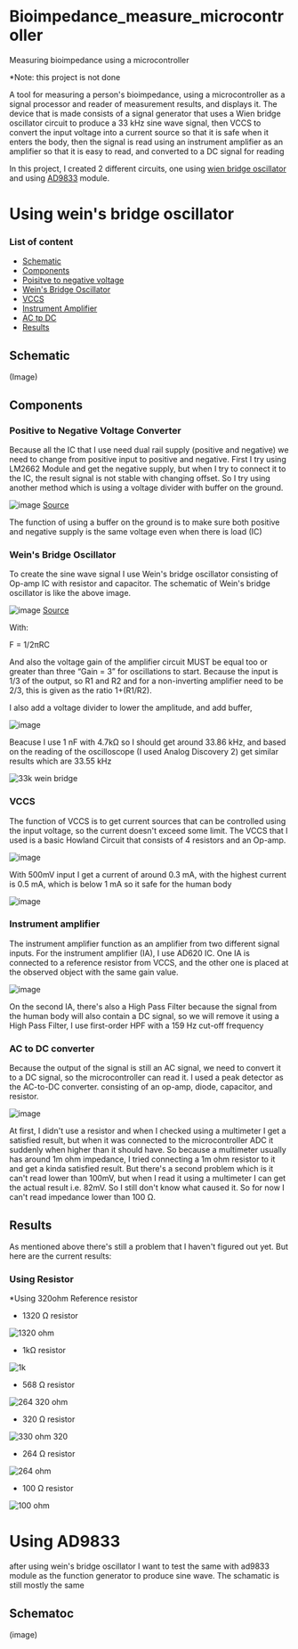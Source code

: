 # Bioimpedance_measure_microcontroller
Measuring bioimpedance using a microcontroller

*Note: this project is not done

A tool for measuring a person's bioimpedance, using a microcontroller as a signal processor and reader of measurement results, and displays it. The device that is made consists of a signal generator that uses a Wien bridge oscillator circuit to produce a 33 kHz sine wave signal, then VCCS to convert the input voltage into a current source so that it is safe when it enters the body, then the signal is read using an instrument amplifier as an amplifier so that it is easy to read, and converted to a DC signal for reading


In this project, I created 2 different circuits, one using [wien bridge oscillator](#Using-wein's-bridge-oscillator) and using [AD9833](#Using-AD9833) module. 

# Using wein's bridge oscillator

### List of content

- [Schematic](##Schematic)
- [Components](##Components)
- [Poisitve to negative voltage](###Positive-toNegative-Voltage-Converter)
- [Wein's Bridge Oscillator](###Wein's-Bridge-Oscillator)
- [VCCS](###VCCS)
- [Instrument Amplifier](###Instrument-Amplifier)
- [AC tp DC](###AC-to-DC-converter)
- [Results](##Results)

## Schematic 

(Image)

## Components

### Positive to Negative Voltage Converter

Because all the IC that I use need dual rail supply (positive and negative) we need to change from positive input to positive and negative. First I try using LM2662 Module and get the negative supply, but when I try to connect it to the IC, the result signal is not stable with changing offset. So I try using another method which is using a voltage divider with buffer on the ground. 

![image](https://github.com/RonAaron61/Bioimpedance_measure_microcontroller/assets/105662575/099e97ca-ae0e-40f3-856f-7e93da516763)
[Source](https://electronoobs.com/eng_circuitos_tut82.php)

The function of using a buffer on the ground is to make sure both positive and negative supply is the same voltage even when there is load (IC)


### Wein's Bridge Oscillator

To create the sine wave signal I use Wein's bridge oscillator consisting of Op-amp IC with resistor and capacitor. The schematic of Wein's bridge oscillator is like the above image.

![image](https://github.com/RonAaron61/Bioimpedance_measure_microcontroller/assets/105662575/8a3f1093-d8c6-4f04-a31c-431f6ff70b5d)
[Source](https://www.electronics-tutorials.ws/oscillator/wien_bridge.html)

With:

F = 1/2πRC 

And also the voltage gain of the amplifier circuit MUST be equal too or greater than three “Gain = 3” for oscillations to start. Because the input is 1/3 of the output, so R1 and R2 and for a non-inverting amplifier need to be 2/3, this is given as the ratio 1+(R1/R2).

I also add a voltage divider to lower the amplitude, and add buffer,

![image](https://github.com/RonAaron61/Bioimpedance_measure_microcontroller/assets/105662575/6222594d-0f26-4aa0-a34c-f740887dece3)

Beacuse I use 1 nF with 4.7kΩ so I should get around 33.86 kHz, and based on the reading of the oscilloscope (I used Analog Discovery 2) get similar results which are 33.55 kHz

![33k wein bridge](https://github.com/RonAaron61/Bioimpedance_measure_microcontroller/assets/105662575/7e5e3506-c464-414a-a9db-cca1e0fca692)



### VCCS

The function of VCCS is to get current sources that can be controlled using the input voltage, so the current doesn't exceed some limit. The VCCS that I used is a basic Howland Circuit that consists of 4 resistors and an Op-amp. 

![image](https://github.com/RonAaron61/Bioimpedance_measure_microcontroller/assets/105662575/3201c667-718c-4ebc-8fc2-7bc18fc961b7)

With 500mV input I get a current of around 0.3 mA, with the highest current is 0.5 mA, which is below 1 mA so it safe for the human body

![image](https://github.com/RonAaron61/Bioimpedance_measure_microcontroller/assets/105662575/984e8c8e-4b56-4b08-b842-a6e99724385e)


### Instrument amplifier

The instrument amplifier function as an amplifier from two different signal inputs. For the instrument amplifier (IA), I use AD620 IC. One IA is connected to a reference resistor from VCCS, and the other one is placed at the observed object with the same gain value.

![image](https://github.com/RonAaron61/Bioimpedance_measure_microcontroller/assets/105662575/cf48099c-1c1c-4573-bc30-73e7e69c18d0)

On the second IA, there's also a High Pass Filter because the signal from the human body will also contain a DC signal, so we will remove it using a High Pass Filter, I use first-order HPF with a 159 Hz cut-off frequency

### AC to DC converter

Because the output of the signal is still an AC signal, we need to convert it to a DC signal, so the microcontroller can read it. I used a peak detector as the AC-to-DC converter. consisting of an op-amp, diode, capacitor, and resistor. 

![image](https://github.com/RonAaron61/Bioimpedance_measure_microcontroller/assets/105662575/4128837d-0dfe-4be0-a1e1-d2c8b6e17acb)

At first, I didn't use a resistor and when I checked using a multimeter I get a satisfied result, but when it was connected to the microcontroller ADC it suddenly when higher than it should have. So because a multimeter usually has around 1m ohm impedance, I tried connecting a 1m ohm resistor to it and get a kinda satisfied result. But there's a second problem which is it can't read lower than 100mV, but when I read it using a multimeter I can get the actual result i.e. 82mV. So I still don't know what caused it. So for now I can't read impedance lower than 100 Ω. 

## Results

As mentioned above there's still a problem that I haven't figured out yet. But here are the current results:

### Using Resistor

*Using 320ohm Reference resistor

- 1320 Ω resistor

![1320 ohm](https://github.com/RonAaron61/Bioimpedance_measure_microcontroller/assets/105662575/f0573433-095c-44dc-afdb-be468862d06f)

- 1kΩ resistor

![1k](https://github.com/RonAaron61/Bioimpedance_measure_microcontroller/assets/105662575/0bbc9a15-97e3-4c21-af13-99f5cdbaf897)

- 568 Ω resistor

![264 320 ohm](https://github.com/RonAaron61/Bioimpedance_measure_microcontroller/assets/105662575/edef5eda-d9bd-4ce7-9b44-b819f870cfb9)

- 320 Ω resistor

![330 ohm 320](https://github.com/RonAaron61/Bioimpedance_measure_microcontroller/assets/105662575/a1072c09-794d-4338-a150-9b4c80346d77)

- 264 Ω resistor

![264 ohm](https://github.com/RonAaron61/Bioimpedance_measure_microcontroller/assets/105662575/7e72dd5d-efd6-4bf7-961a-99f7b31c1fb4)

- 100 Ω resistor

![100 ohm](https://github.com/RonAaron61/Bioimpedance_measure_microcontroller/assets/105662575/0406ae25-db73-45f7-b508-b2471e4d5e26)


# Using AD9833

after using wein's bridge oscillator I want to test the same with ad9833 module as the function generator to produce sine wave. The schamatic is still mostly the same

## Schematoc 

(image)


